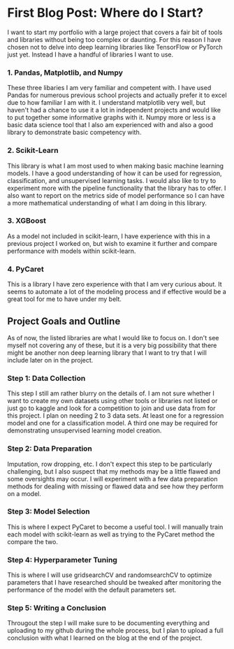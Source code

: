 # First Blog Post: Where do I Start?

I want to start my portfolio with a large project that covers a fair bit of tools and libraries without being too complex or daunting. For this reason I have chosen not to delve into deep learning libraries like TensorFlow or PyTorch just yet. Instead I have a handful of libraries I want to use.

### 1. Pandas, Matplotlib, and Numpy
These three libaries I am very familiar and competent with. I have used Pandas for numerous previous school projects and actually prefer it to excel due to how familiar I am with it. I understand matplotlib very well, but haven't had a chance to use it a lot in independent projects and would like to put together some informative graphs with it. Numpy more or less is a basic data science tool that I also am experienced with and also a good library to demonstrate basic competency with.

### 2. Scikit-Learn
This library is what I am most used to when making basic machine learning models. I have a good understanding of how it can be used for regression, classification, and unsupervised learning tasks. I would also like to try to experiment more with the pipeline functionality that the library has to offer. I also want to report on the metrics side of model performance so I can have a more mathematical understanding of what I am doing in this library.

### 3. XGBoost
As a model not included in scikit-learn, I have experience with this in a previous project I worked on, but wish to examine it further and compare performance with models within scikit-learn.

### 4. PyCaret
This is a library I have zero experience with that I am very curious about. It seems to automate a lot of the modeling process and if effective would be a great tool for me to have under my belt.

## Project Goals and Outline
As of now, the listed libraries are what I would like to focus on. I don't see myself not covering any of these, but it is a very big possibility that there might be another non deep learning library that I want to try that I will include later on in the project.

### Step 1: Data Collection
This step I still am rather blurry on the details of. I am not sure whether I want to create my own datasets using other tools or libraries not listed or just go to kaggle and look for a competition to join and use data from for this project. I plan on needing 2 to 3 data sets. At least one for a regression model and one for a classification model. A third one may be required for demonstrating unsupervised learning model creation.

### Step 2: Data Preparation
Imputation, row dropping, etc. I don't expect this step to be particularly challenging, but I also suspect that my methods may be a little flawed and some oversights may occur. I will experiment with a few data preparation methods for dealing with missing or flawed data and see how they perform on a model.

### Step 3: Model Selection
This is where I expect PyCaret to become a useful tool. I will manually train each model with scikit-learn as well as trying to the PyCaret method the compare the two.

### Step 4: Hyperparameter Tuning
This is where I will use gridsearchCV and randomsearchCV to optimize parameters that I have researched should be tweaked after monitoring the performance of the model with the default parameters set.

### Step 5: Writing a Conclusion
Througout the step I will make sure to be documenting everything and uploading to my github during the whole process, but I plan to upload a full conclusion with what I learned on the blog at the end of the project.

